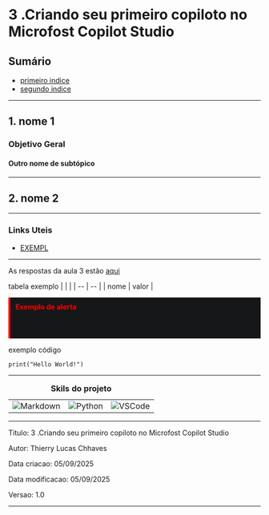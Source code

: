# 3 .Criando seu primeiro copiloto no Microfost Copilot Studio
## Sumário 
- [primeiro indice](#1-nome-1)
- [segundo indice](#2-nome-2)
---
## 1. nome 1
### Objetivo Geral 
#### Outro nome de subtópico
---
## 2. nome 2

--- 
### Links Uteis
- [EXEMPL](https://github.com/digitalinnovationone/trilha-python-dio)

---
As respostas da aula 3 estão [aqui](IMGS)

tabela exemplo 
| | |
| -- | -- |
| nome | valor |

<div style="border-left: 4px solid red; background-color:rgb(22, 23, 24); padding: 10px;">
  <strong style="color: red;">Exemplo de alerta</strong>
  <p> Somente um exemplo.</p>
</div>

exemplo código 
```
print("Hello World!")
```
---
<table style="text-align: center; width: 100%;"> 
<caption><b>Skils do projeto </b></caption>
<tr>
    <td style="text-align: center;">
    <img alt="Markdown" src="https://img.shields.io/badge/markdown-%23000000.svg?style=for-the-badge&logo=markdown&logoColor=white"/>
    </td>
    <td style="text-align: center;">
    <img alt="Python" src="https://img.shields.io/badge/python-3670A0?style=for-the-badge&logo=python&logoColor=ffdd54"/>
    </td>
    <td style="text-align: center;">
    <img alt="VSCode" src="https://img.shields.io/badge/Visual%20Studio%20Code-0078d7.svg?style=for-the-badge&logo=visual-studio-code&logoColor=white"/>
    </td>
<tr> 
</table>

---
Titulo: 3 .Criando seu primeiro copiloto no Microfost Copilot Studio 

Autor: Thierry Lucas Chhaves

Data criacao: 05/09/2025

Data modificacao: 05/09/2025

Versao: 1.0  

---